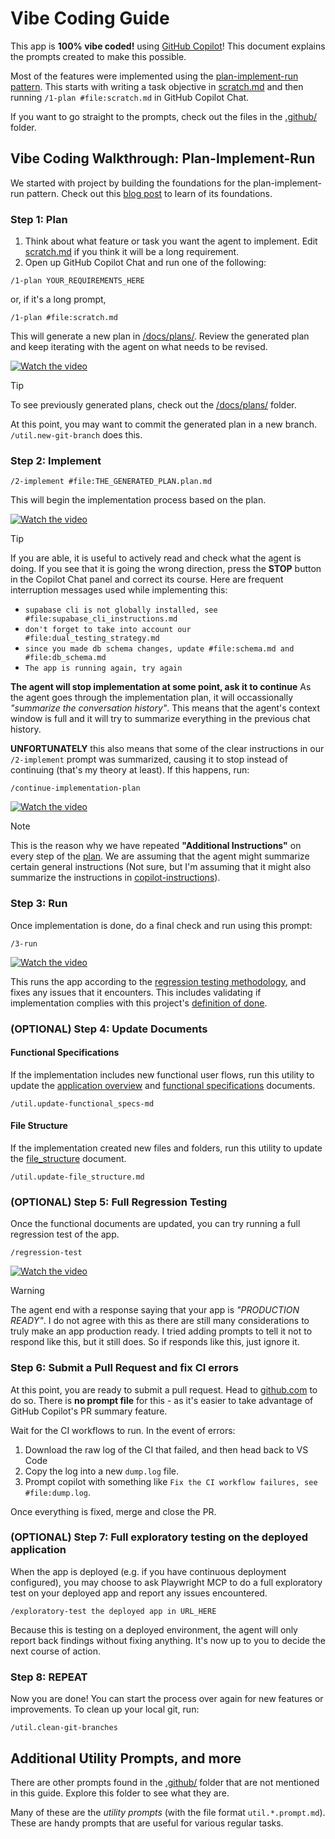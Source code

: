 # Vibe Coding Guide

This app is **100% vibe coded!** using [GitHub Copilot](https://copilot.github.com)! This document explains the prompts created to make this possible.

Most of the features were implemented using the [plan-implement-run pattern](#vibe-coding-walkthrough-plan-implement-run). This starts with writing a task objective in [scratch.md](/scratch.md) and then running `/1-plan #file:scratch.md` in GitHub Copilot Chat.

If you want to go straight to the prompts, check out the files in the [.github/](/.github/) folder.

## Vibe Coding Walkthrough: Plan-Implement-Run

We started with project by building the foundations for the plan-implement-run pattern. Check out this [blog post](https://raffertyuy.com/raztype/vibe-coding-plan-implement-run/) to learn of its foundations.

### Step 1: Plan

1. Think about what feature or task you want the agent to implement. Edit [scratch.md](/scratch.md) if you think it will be a long requirement.
2. Open up GitHub Copilot Chat and run one of the following:

  ```text
  /1-plan YOUR_REQUIREMENTS_HERE
  ```
  
  or, if it's a long prompt,

  ```text
  /1-plan #file:scratch.md
  ```

This will generate a new plan in [/docs/plans/](/docs/plans/). Review the generated plan and  keep iterating with the agent on what needs to be revised.

[![Watch the video](https://img.youtube.com/vi/X8VQU6adcj0/hqdefault.jpg)](https://www.youtube.com/embed/X8VQU6adcj0)

> [!TIP]
> To see previously generated plans, check out the [/docs/plans/](/docs/plans/) folder.

At this point, you may want to commit the generated plan in a new branch. `/util.new-git-branch` does this.

### Step 2: Implement

```text
/2-implement #file:THE_GENERATED_PLAN.plan.md
```

This will begin the implementation process based on the plan.

[![Watch the video](https://img.youtube.com/vi/Kd6PL9QnrCY/hqdefault.jpg)](https://www.youtube.com/embed/Kd6PL9QnrCY)

> [!TIP]
> If you are able, it is useful to actively read and check what the agent is doing. If you see that it is going the wrong direction, press the **STOP** button in the Copilot Chat panel and correct its course. Here are frequent interruption messages used while implementing this:
>
> - `supabase cli is not globally installed, see #file:supabase_cli_instructions.md`
> - `don't forget to take into account our #file:dual_testing_strategy.md`
> - `since you made db schema changes, update #file:schema.md and #file:db_schema.md`
> - `The app is running again, try again`

**The agent will stop implementation at some point, ask it to continue**
As the agent goes through the implementation plan, it will occassionally _"summarize the conversation history"_. This means that the agent's context window is full and it will try to summarize everything in the previous chat history.

**UNFORTUNATELY** this also means that some of the clear instructions in our `/2-implement` prompt was summarized, causing it to stop instead of continuing (that's my theory at least). If this happens, run:

```text
/continue-implementation-plan
```

[![Watch the video](https://img.youtube.com/vi/UXekqsU5HLE/hqdefault.jpg)](https://www.youtube.com/embed/UXekqsU5HLE)

> [!NOTE]
> This is the reason why we have repeated **"Additional Instructions"** on every step of the [plan](/.github/prompts/1-plan.prompt.md). We are assuming that the agent might summarize certain general instructions (Not sure, but I'm assuming that it might also summarize the instructions in [copilot-instructions](/.github/copilot-instructions.md)).

### Step 3: Run

Once implementation is done, do a final check and run using this prompt:

```text
/3-run
```

[![Watch the video](https://img.youtube.com/vi/heAnUYVfZU0/hqdefault.jpg)](https://www.youtube.com/embed/heAnUYVfZU0)

This runs the app according to the [regression testing methodology](/.github/prompt-snippets/regression-test.md), and fixes any issues that it encounters. This includes validating if implementation complies with this project's [definition of done](/docs/specs/definition_of_done.md).

### (OPTIONAL) Step 4: Update Documents

#### Functional Specifications

If the implementation includes new functional user flows, run this utility to update the [application overview](/docs/specs/application_overview.md) and [functional specifications](/docs/specs/functional_specifications.md) documents.

```text
/util.update-functional_specs-md
```

#### File Structure

If the implementation created new files and folders, run this utility to update the [file_structure](/docs/file_structure.md) document.

```text
/util.update-file_structure.md
```

### (OPTIONAL) Step 5: Full Regression Testing

Once the functional documents are updated, you can try running a full regression test of the app.

```text
/regression-test
```

[![Watch the video](https://img.youtube.com/vi/BumeF0M-7Eo/hqdefault.jpg)](https://www.youtube.com/embed/BumeF0M-7Eo)

> [!WARNING]
> The agent end with a response saying that your app is _"PRODUCTION READY"_. I do not agree with this as there are still many considerations to truly make an app production ready.
> I tried adding prompts to tell it not to respond like this, but it still does. So if responds like this, just ignore it.

### Step 6: Submit a Pull Request and fix CI errors

At this point, you are ready to submit a pull request. Head to [github.com](https://github.com) to do so. There is **no prompt file** for this - as it's easier to take advantage of GitHub Copilot's PR summary feature.

Wait for the CI workflows to run. In the event of errors:

1. Download the raw log of the CI that failed, and then head back to VS Code
2. Copy the log into a new `dump.log` file.
3. Prompt copilot with something like `Fix the CI workflow failures, see #file:dump.log`.

Once everything is fixed, merge and close the PR.

### (OPTIONAL) Step 7: Full exploratory testing on the deployed application

When the app is deployed (e.g. if you have continuous deployment configured), you may choose to ask Playwright MCP to do a full exploratory test on your deployed app and report any issues encountered.

```text
/exploratory-test the deployed app in URL_HERE
```

Because this is testing on a deployed environment, the agent will only report back findings without fixing anything. It's now up to you to decide the next course of action.

### Step 8: REPEAT

Now you are done! You can start the process over again for new features or improvements.
To clean up your local git, run:

```text
/util.clean-git-branches
```

## Additional Utility Prompts, and more

There are other prompts found in the [.github/](/.github/) folder that are not mentioned in this guide. Explore this folder to see what they are.

Many of these are the _utility prompts_ (with the file format `util.*.prompt.md`). These are handy prompts that are useful for various regular tasks.
